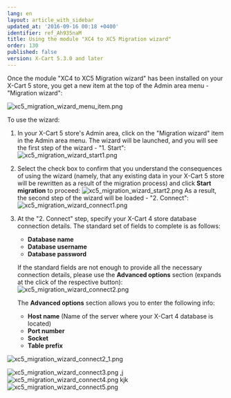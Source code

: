 ```yaml
---
lang: en
layout: article_with_sidebar
updated_at: '2016-09-16 00:18 +0400'
identifier: ref_Ah935naM
title: Using the module "XC4 to XC5 Migration wizard"
order: 130
published: false
version: X-Cart 5.3.0 and later
---
```

Once the module "XC4 to XC5 Migration wizard" has been installed on your X-Cart 5 store, you get a new item at the top of the Admin area menu - "Migration wizard":

![xc5_migration_wizard_menu_item.png]({{site.baseurl}}/attachments/ref_Ah935naM/xc5_migration_wizard_menu_item.png?effects=drop-shadow)

To use the wizard:

1.  In your X-Cart 5 store's Admin area, click on the "Migration wizard" item in the Admin area menu. The wizard will be launched, and you will see the first step of the wizard - "1. Start":
![xc5_migration_wizard_start1.png]({{site.baseurl}}/attachments/ref_Ah935naM/xc5_migration_wizard_start1.png?effects=drop-shadow)

2.  Select the check box to confirm that you understand the consequences of using the wizard (namely, that any existing data in your X-Cart 5 store will be rewritten as a result of the migration process) and click **Start migration** to proceed:
![xc5_migration_wizard_start2.png]({{site.baseurl}}/attachments/ref_Ah935naM/xc5_migration_wizard_start2.png?effects=drop-shadow)
As a result, the second step of the wizard will be loaded - "2. Connect":
![xc5_migration_wizard_connect1.png]({{site.baseurl}}/attachments/ref_Ah935naM/xc5_migration_wizard_connect1.png?effects=drop-shadow)

3.  At the "2. Connect" step, specify your X-Cart 4 store database connection details. The standard set of fields to complete is as follows:
    * **Database name**
    * **Database username**
    * **Database password**
    
    If the standard fields are not enough to provide all the necessary connection details, please use the **Advanced options** section (expands at the click of the respective button): 
![xc5_migration_wizard_connect2.png]({{site.baseurl}}/attachments/ref_Ah935naM/xc5_migration_wizard_connect2.png?effects=drop-shadow)

    The **Advanced options** section allows you to enter the following info:
    * **Host name** (Name of the server where your X-Cart 4 database is located)
    * **Port number** 
    * **Socket**
    * **Table prefix**
    
![xc5_migration_wizard_connect2_1.png]({{site.baseurl}}/attachments/ref_Ah935naM/xc5_migration_wizard_connect2_1.png?effects=drop-shadow)

![xc5_migration_wizard_connect3.png]({{site.baseurl}}/attachments/ref_Ah935naM/xc5_migration_wizard_connect3.png?effects=drop-shadow)
,j
![xc5_migration_wizard_connect4.png]({{site.baseurl}}/attachments/ref_Ah935naM/xc5_migration_wizard_connect4.png?effects=drop-shadow)
kjk
![xc5_migration_wizard_connect5.png]({{site.baseurl}}/attachments/ref_Ah935naM/xc5_migration_wizard_connect5.png?effects=drop-shadow)